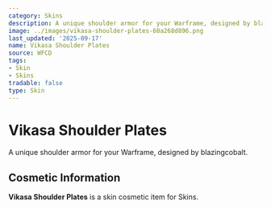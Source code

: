 ```yaml
---
category: Skins
description: A unique shoulder armor for your Warframe, designed by blazingcobalt.
image: ../images/vikasa-shoulder-plates-60a268d896.png
last_updated: '2025-09-17'
name: Vikasa Shoulder Plates
source: WFCD
tags:
- Skin
- Skins
tradable: false
type: Skin
---
```


# Vikasa Shoulder Plates

A unique shoulder armor for your Warframe, designed by blazingcobalt.

## Cosmetic Information

**Vikasa Shoulder Plates** is a skin cosmetic item for Skins.

